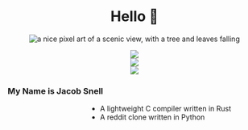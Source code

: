 <div align="center">
  <h1>Hello 👋</h1>
  <img src="https://i.imgur.com/mBOLoZc.gif" alt="a nice pixel art of a scenic view, with a tree and leaves falling"></img>
</div>
  <p align="center">
    <a href="https://skillicons.dev">
      <img src="https://skillicons.dev/icons?i=rust,python,java,javascript,typescript,git,linux" /><br>
      <img src="https://skillicons.dev/icons?i=angular,arduino,aws,django,html,css,eclipse" /><br>
      <img src="https://skillicons.dev/icons?i=github,gradle,heroku,mysql,postman,spring,threejs" /><br>
    </a>
  </p>
  
  <h3>My Name is Jacob Snell</h3>
  <ul style="margin-left: 10rem" align="center>
    <li> I am a Java fullstack developer bootcamp graduate</li>
    <li> I am passionate about high performance programming and compiler design</li>
  </ul>

  <h3>Im currently working on</h3>
  <ul style="margin-left: 10rem">
    <li> A lightweight C compiler written in Rust</li>
    <li> A reddit clone written in Python</li>
  </ul>
  


